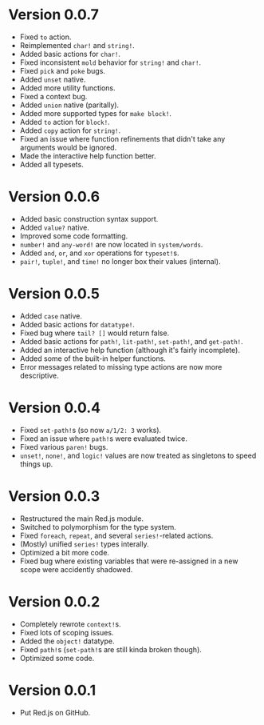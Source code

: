 # Version 0.0.7
- Fixed `to` action.
- Reimplemented `char!` and `string!`.
- Added basic actions for `char!`.
- Fixed inconsistent `mold` behavior for `string!` and `char!`.
- Fixed `pick` and `poke` bugs.
- Added `unset` native.
- Added more utility functions.
- Fixed a context bug.
- Added `union` native (paritally).
- Added more supported types for `make block!`.
- Added `to` action for `block!`.
- Added `copy` action for `string!`.
- Fixed an issue where function refinements that didn't take any arguments would be ignored.
- Made the interactive help function better.
- Added all typesets.


# Version 0.0.6
- Added basic construction syntax support.
- Added `value?` native.
- Improved some code formatting.
- `number!` and `any-word!` are now located in `system/words`.
- Added `and`, `or`, and `xor` operations for `typeset!`s.
- `pair!`, `tuple!`, and `time!` no longer box their values (internal).


# Version 0.0.5
- Added `case` native.
- Added basic actions for `datatype!`.
- Fixed bug where `tail? []` would return false.
- Added basic actions for `path!`, `lit-path!`, `set-path!`, and `get-path!`.
- Added an interactive help function (although it's fairly incomplete).
- Added some of the built-in helper functions.
- Error messages related to missing type actions are now more descriptive.


# Version 0.0.4
- Fixed `set-path!`s (so now `a/1/2: 3` works).
- Fixed an issue where `path!`s were evaluated twice.
- Fixed various `paren!` bugs.
- `unset!`, `none!`, and `logic!` values are now treated as singletons to speed things up.


# Version 0.0.3	
- Restructured the main Red.js module.
- Switched to polymorphism for the type system.
- Fixed `foreach`, `repeat`, and several `series!`-related actions.
- (Mostly) unified `series!` types interally.
- Optimized a bit more code.
- Fixed bug where existing variables that were re-assigned in a new scope were accidently shadowed.


# Version 0.0.2
- Completely rewrote `context!`s.
- Fixed lots of scoping issues.
- Added the `object!` datatype.
- Fixed `path!`s (`set-path!`s are still kinda broken though).
- Optimized some code.


# Version 0.0.1
- Put Red.js on GitHub.